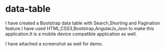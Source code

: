 # data-table

I have created a Bootstrap data table with Search,Shorting and Pagination feature.I have used HTML,CSS3,Bootstrap,AngularJs,Json to make this application.It is a mobile device compatible application as well.

I have attached a screenshot as well for demo.
